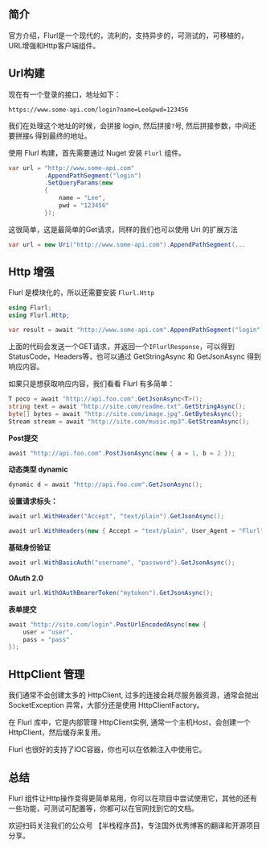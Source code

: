 ## 简介

官方介绍，Flurl是一个现代的，流利的，支持异步的，可测试的，可移植的，URL增强和Http客户端组件。

## Url构建

现在有一个登录的接口，地址如下：

```shell
https://www.some-api.com/login?name=Lee&pwd=123456
```

我们在处理这个地址的时候，会拼接 login, 然后拼接`?`号, 然后拼接参数，中间还要拼接`&` 得到最终的地址。

使用 Flurl 构建，首先需要通过 Nuget 安装 `Flurl` 组件。

```C#
var url = "http://www.some-api.com"
          .AppendPathSegment("login")
          .SetQueryParams(new
          {
              name = "Lee",
              pwd = "123456" 
          });  
```

这很简单，这是最简单的Get请求，同样的我们也可以使用 Uri 的扩展方法

```C#
var url = new Uri("http://www.some-api.com").AppendPathSegment(...
```

## Http 增强

Flurl 是模块化的，所以还需要安装 `Flurl.Http`

```C#
using Flurl;
using Flurl.Http;

var result = await "http://www.some-api.com".AppendPathSegment("login").GetAsync();
```

上面的代码会发送一个GET请求，并返回一个`IFlurlResponse`，可以得到 StatusCode，Headers等，也可以通过 GetStringAsync 和 GetJsonAsync 得到响应内容。

如果只是想获取响应内容，我们看看 Flurl 有多简单：

```C#
T poco = await "http://api.foo.com".GetJsonAsync<T>();
string text = await "http://site.com/readme.txt".GetStringAsync();
byte[] bytes = await "http://site.com/image.jpg".GetBytesAsync();
Stream stream = await "http://site.com/music.mp3".GetStreamAsync();
```

**Post提交**

```C#
await "http://api.foo.com".PostJsonAsync(new { a = 1, b = 2 });
```

**动态类型 dynamic**

```C#
dynamic d = await "http://api.foo.com".GetJsonAsync();
```

**设置请求标头：**

```C#
await url.WithHeader("Accept", "text/plain").GetJsonAsync();

await url.WithHeaders(new { Accept = "text/plain", User_Agent = "Flurl" }).GetJsonAsync();
```

**基础身份验证**

```C#
await url.WithBasicAuth("username", "password").GetJsonAsync();
```

**OAuth 2.0**

```C#
await url.WithOAuthBearerToken("mytoken").GetJsonAsync();
```

**表单提交**

```C#
await "http://site.com/login".PostUrlEncodedAsync(new { 
    user = "user", 
    pass = "pass"
});
```

## HttpClient 管理

我们通常不会创建太多的 HttpClient, 过多的连接会耗尽服务器资源，通常会抛出 SocketException 异常，大部分还是使用 HttpClientFactory。

在 Flurl 库中，它是内部管理 HttpClient实例, 通常一个主机Host，会创建一个HttpClient，然后缓存来复用。

Flurl 也很好的支持了IOC容器，你也可以在依赖注入中使用它。

## 总结

Flurl 组件让Http操作变得更简单易用，你可以在项目中尝试使用它，其他的还有一些功能，可测试可配置等，你都可以在官网找到它的文档。

欢迎扫码关注我们的公众号 【半栈程序员】，专注国外优秀博客的翻译和开源项目分享。

